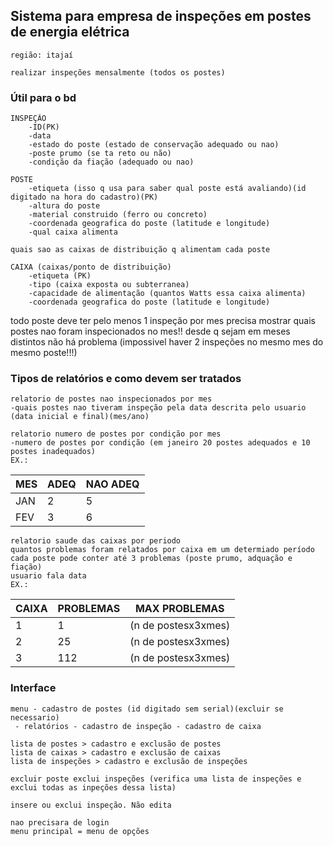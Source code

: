 ## Sistema para empresa de inspeções em postes de energia elétrica
```
região: itajaí

realizar inspeções mensalmente (todos os postes)
```
### Útil para o bd
```
INSPEÇÃO
	-ID(PK)
	-data
	-estado do poste (estado de conservação adequado ou nao)
	-poste prumo (se ta reto ou não)
	-condição da fiação (adequado ou nao)

POSTE
	-etiqueta (isso q usa para saber qual poste está avaliando)(id digitado na hora do cadastro)(PK)
	-altura do poste
	-material construido (ferro ou concreto)
	-coordenada geografica do poste (latitude e longitude)
	-qual caixa alimenta

quais sao as caixas de distribuição q alimentam cada poste

CAIXA (caixas/ponto de distribuição)
	-etiqueta (PK)
	-tipo (caixa exposta ou subterranea)
	-capacidade de alimentação (quantos Watts essa caixa alimenta)
	-coordenada geografica do poste (latitude e longitude)
```

todo poste deve ter pelo menos 1 inspeção por mes
precisa mostrar quais postes nao foram inspecionados no mes!!
desde q sejam em meses distintos não há problema 
(impossivel haver 2 inspeções no mesmo mes do mesmo poste!!!)

### Tipos de relatórios e como devem ser tratados
```
relatorio de postes nao inspecionados por mes
-quais postes nao tiveram inspeção pela data descrita pelo usuario (data inicial e final)(mes/ano)

relatorio numero de postes por condição por mes
-numero de postes por condição (em janeiro 20 postes adequados e 10 postes inadequados)
EX.:
```
| MES | ADEQ | NAO ADEQ |
|--|--|--|
| JAN | 2 | 5 |
| FEV | 3 | 6 |
```
relatorio saude das caixas por periodo
quantos problemas foram relatados por caixa em um determiado período
cada poste pode conter até 3 problemas (poste prumo, adquação e fiação)
usuario fala data
EX.:
```
|CAIXA | PROBLEMAS | MAX PROBLEMAS | 
|--|--|--|
| 1 | 1 | (n de postesx3xmes) | 
| 2 | 25 | (n de postesx3xmes) | 
| 3 | 112 | (n de postesx3xmes) | 


### Interface
```
menu - cadastro de postes (id digitado sem serial)(excluir se necessario)
 - relatórios - cadastro de inspeção - cadastro de caixa 

lista de postes > cadastro e exclusão de postes
lista de caixas > cadastro e exclusão de caixas
lista de inspeções > cadastro e exclusão de inspeções

excluir poste exclui inspeções (verifica uma lista de inspeções e exclui todas as inpeções dessa lista)

insere ou exclui inspeção. Não edita 

nao precisara de login
menu principal = menu de opções
```
